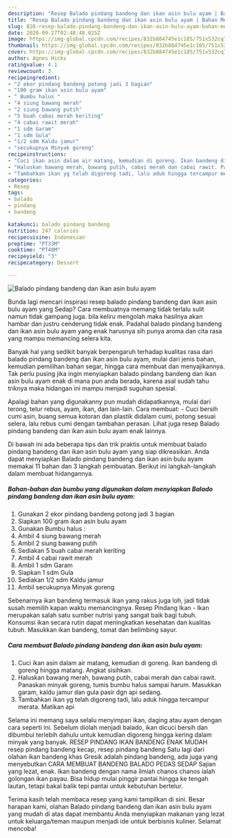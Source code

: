 ```yaml
---
description: "Resep Balado pindang bandeng dan ikan asin bulu ayam | Bahan Membuat Balado pindang bandeng dan ikan asin bulu ayam Yang Enak dan Simpel"
title: "Resep Balado pindang bandeng dan ikan asin bulu ayam | Bahan Membuat Balado pindang bandeng dan ikan asin bulu ayam Yang Enak dan Simpel"
slug: 828-resep-balado-pindang-bandeng-dan-ikan-asin-bulu-ayam-bahan-membuat-balado-pindang-bandeng-dan-ikan-asin-bulu-ayam-yang-enak-dan-simpel
date: 2020-09-27T02:48:48.025Z
image: https://img-global.cpcdn.com/recipes/832b884745e1c185/751x532cq70/balado-pindang-bandeng-dan-ikan-asin-bulu-ayam-foto-resep-utama.jpg
thumbnail: https://img-global.cpcdn.com/recipes/832b884745e1c185/751x532cq70/balado-pindang-bandeng-dan-ikan-asin-bulu-ayam-foto-resep-utama.jpg
cover: https://img-global.cpcdn.com/recipes/832b884745e1c185/751x532cq70/balado-pindang-bandeng-dan-ikan-asin-bulu-ayam-foto-resep-utama.jpg
author: Agnes Hicks
ratingvalue: 4.1
reviewcount: 3
recipeingredient:
- "2 ekor pindang bandeng potong jadi 3 bagian"
- "100 gram ikan asin bulu ayam"
- " Bumbu halus "
- "4 siung bawang merah"
- "2 siung bawang putih"
- "5 buah cabai merah keriting"
- "4 cabai rawit merah"
- "1 sdm Garam"
- "1 sdm Gula"
- "1/2 sdm Kaldu jamur"
- "secukupnya Minyak goreng"
recipeinstructions:
- "Cuci ikan asin dalam air matang, kemudian di goreng. Ikan bandeng di goreng hingga matang. Angkat sisihkan."
- "Haluskan bawang merah, bawang putih, cabai merah dan cabai rawit. Panaskan minyak goreng, tumis bumbu halus sampai harum. Masukkan garam, kaldu jamur dan gula pasir dgn api sedang."
- "Tambahkan ikan yg telah digoreng tadi, lalu aduk hingga tercampur merata. Matikan api"
categories:
- Resep
tags:
- balado
- pindang
- bandeng

katakunci: balado pindang bandeng 
nutrition: 247 calories
recipecuisine: Indonesian
preptime: "PT33M"
cooktime: "PT40M"
recipeyield: "3"
recipecategory: Dessert

---
```



![Balado pindang bandeng dan ikan asin bulu ayam](https://img-global.cpcdn.com/recipes/832b884745e1c185/751x532cq70/balado-pindang-bandeng-dan-ikan-asin-bulu-ayam-foto-resep-utama.jpg)

Bunda lagi mencari inspirasi resep balado pindang bandeng dan ikan asin bulu ayam yang Sedap? Cara membuatnya memang tidak terlalu sulit namun tidak gampang juga. bila keliru mengolah maka hasilnya akan hambar dan justru cenderung tidak enak. Padahal balado pindang bandeng dan ikan asin bulu ayam yang enak harusnya sih punya aroma dan cita rasa yang mampu memancing selera kita.

Banyak hal yang sedikit banyak berpengaruh terhadap kualitas rasa dari balado pindang bandeng dan ikan asin bulu ayam, mulai dari jenis bahan, kemudian pemilihan bahan segar, hingga cara membuat dan menyajikannya. Tak perlu pusing jika ingin menyiapkan balado pindang bandeng dan ikan asin bulu ayam enak di mana pun anda berada, karena asal sudah tahu triknya maka hidangan ini mampu menjadi suguhan spesial.

Apalagi bahan yang digunakanny pun mudah didapatkannya, mulai dari terong, telur rebus, ayam, ikan, dan lain-lain. Cara membuat: - Cuci bersih cumi asin, buang semua kotoran dan plastik didalam cumi, potong sesuai selera, lalu rebus cumi dengan tambahan perasan. Lihat juga resep Balado pindang bandeng dan ikan asin bulu ayam enak lainnya.


Di bawah ini ada beberapa tips dan trik praktis untuk membuat balado pindang bandeng dan ikan asin bulu ayam yang siap dikreasikan. Anda dapat menyiapkan Balado pindang bandeng dan ikan asin bulu ayam memakai 11 bahan dan 3 langkah pembuatan. Berikut ini langkah-langkah dalam membuat hidangannya.

<!--inarticleads1-->

##### Bahan-bahan dan bumbu yang digunakan dalam menyiapkan Balado pindang bandeng dan ikan asin bulu ayam:

1. Gunakan 2 ekor pindang bandeng potong jadi 3 bagian
1. Siapkan 100 gram ikan asin bulu ayam
1. Gunakan  Bumbu halus :
1. Ambil 4 siung bawang merah
1. Ambil 2 siung bawang putih
1. Sediakan 5 buah cabai merah keriting
1. Ambil 4 cabai rawit merah
1. Ambil 1 sdm Garam
1. Siapkan 1 sdm Gula
1. Sediakan 1/2 sdm Kaldu jamur
1. Ambil secukupnya Minyak goreng


Sebenarnya ikan bandeng termasuk ikan yang rakus juga loh, jadi tidak susah memilih kapan waktu memancingnya. Resep Pindang Ikan - Ikan merupakan salah satu sumber nutrisi yang sangat baik bagi tubuh. Konsumsi ikan secara rutin dapat meningkatkan kesehatan dan kualitas tubuh. Masukkan ikan bandeng, tomat dan belimbing sayur. 

<!--inarticleads2-->

##### Cara membuat Balado pindang bandeng dan ikan asin bulu ayam:

1. Cuci ikan asin dalam air matang, kemudian di goreng. Ikan bandeng di goreng hingga matang. Angkat sisihkan.
1. Haluskan bawang merah, bawang putih, cabai merah dan cabai rawit. Panaskan minyak goreng, tumis bumbu halus sampai harum. Masukkan garam, kaldu jamur dan gula pasir dgn api sedang.
1. Tambahkan ikan yg telah digoreng tadi, lalu aduk hingga tercampur merata. Matikan api


Selama ini memang saya selalu menyimpan ikan, daging atau ayam dengan cara seperti ini. Sebelum diolah menjadi balado, ikan dicuci bersih dan dibumbui terlebih dahulu untuk kemudian digoreng hingga kering dalam minyak yang banyak. RESEP PINDANG IKAN BANDENG ENAK MUDAH resep pindang bandeng kecap, resep pindang bandeng Satu lagi dari olahan ikan bandeng khas Gresik adalah pindang bandeng, ada juga yang menyebutkan CARA MEMBUAT BANDENG BALADO PEDAS SEDAP Sajian yang lezat, enak. Ikan bandeng dengan nama ilmiah chanos chanos ialah golongan ikan payau. Bisa hidup mulai pinggir pantai hingga ke tengah lautan, tetapi bakal balik tepi pantai untuk kebutuhan bertelur. 

Terima kasih telah membaca resep yang kami tampilkan di sini. Besar harapan kami, olahan Balado pindang bandeng dan ikan asin bulu ayam yang mudah di atas dapat membantu Anda menyiapkan makanan yang lezat untuk keluarga/teman maupun menjadi ide untuk berbisnis kuliner. Selamat mencoba!
